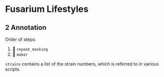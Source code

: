 # Fusarium Lifestyles

## 2 Annotation

Order of steps:

1. :file_folder: `repeat_masking`
2. :file_folder: `maker`

`strains` contains a list of the strain numbers, which is referred to in various scripts.
